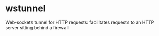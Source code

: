 wstunnel
========

Web-sockets tunnel for HTTP requests: facilitates requests to an HTTP server sitting behind a firewall
